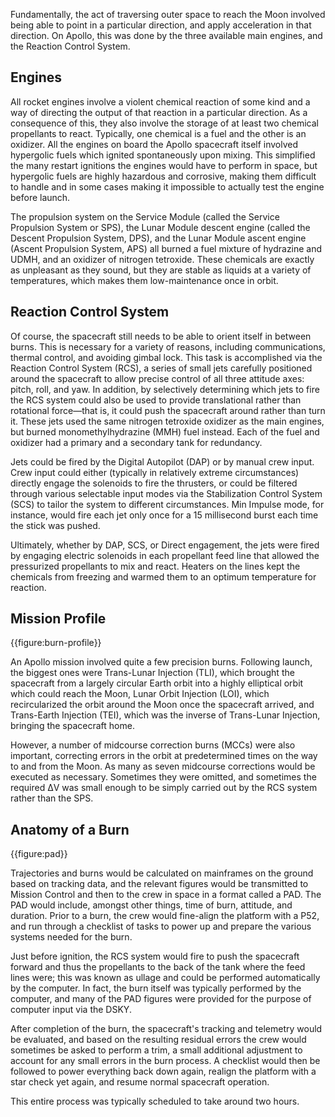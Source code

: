 Fundamentally, the act of traversing outer space to reach the Moon involved being able to point in a particular direction, and apply acceleration in that direction. On Apollo, this was done by the three available main engines, and the Reaction Control System.

Engines
-------

All rocket engines involve a violent chemical reaction of some kind and a way of directing the output of that reaction in a particular direction. As a consequence of this, they also involve the storage of at least two chemical propellants to react. Typically, one chemical is a fuel and the other is an oxidizer. All the engines on board the Apollo spacecraft itself involved hypergolic fuels which ignited spontaneously upon mixing. This simplified the many restart ignitions the engines would have to perform in space, but hypergolic fuels are highly hazardous and corrosive, making them difficult to handle and in some cases making it impossible to actually test the engine before launch.

The propulsion system on the Service Module (called the Service Propulsion System or SPS), the Lunar Module descent engine (called the Descent Propulsion System, DPS), and the Lunar Module ascent engine (Ascent Propulsion System, APS) all burned a fuel mixture of hydrazine and UDMH, and an oxidizer of nitrogen tetroxide. These chemicals are exactly as unpleasant as they sound, but they are stable as liquids at a variety of temperatures, which makes them low-maintenance once in orbit.

Reaction Control System
-----------------------

Of course, the spacecraft still needs to be able to orient itself in between burns. This is necessary for a variety of reasons, including communications, thermal control, and avoiding gimbal lock. This task is accomplished via the Reaction Control System (RCS), a series of small jets carefully positioned around the spacecraft to allow precise control of all three attitude axes: pitch, roll, and yaw. In addition, by selectively determining which jets to fire the RCS system could also be used to provide translational rather than rotational force&mdash;that is, it could push the spacecraft around rather than turn it. These jets used the same nitrogen tetroxide oxidizer as the main engines, but burned monomethylhydrazine (MMH) fuel instead. Each of the fuel and oxidizer had a primary and a secondary tank for redundancy.

Jets could be fired by the Digital Autopilot (DAP) or by manual crew input. Crew input could either (typically in relatively extreme circumstances) directly engage the solenoids to fire the thrusters, or could be filtered through various selectable input modes via the Stabilization Control System (SCS) to tailor the system to different circumstances. Min Impulse mode, for instance, would fire each jet only once for a 15 millisecond burst each time the stick was pushed.

Ultimately, whether by DAP, SCS, or Direct engagement, the jets were fired by engaging electric solenoids in each propellant feed line that allowed the pressurized propellants to mix and react. Heaters on the lines kept the chemicals from freezing and warmed them to an optimum temperature for reaction.

Mission Profile
---------------

{{figure:burn-profile}}

An Apollo mission involved quite a few precision burns. Following launch, the biggest ones were Trans-Lunar Injection (TLI), which brought the spacecraft from a largely circular Earth orbit into a highly elliptical orbit which could reach the Moon, Lunar Orbit Injection (LOI), which recircularized the orbit around the Moon once the spacecraft arrived, and Trans-Earth Injection (TEI), which was the inverse of Trans-Lunar Injection, bringing the spacecraft home.

However, a number of midcourse correction burns (MCCs) were also important, correcting errors in the orbit at predetermined times on the way to and from the Moon. As many as seven midcourse corrections would be executed as necessary. Sometimes they were omitted, and sometimes the required &Delta;V was small enough to be simply carried out by the RCS system rather than the SPS.

Anatomy of a Burn
-----------------

{{figure:pad}}

Trajectories and burns would be calculated on mainframes on the ground based on tracking data, and the relevant figures would be transmitted to Mission Control and then to the crew in space in a format called a PAD. The PAD would include, amongst other things, time of burn, attitude, and duration. Prior to a burn, the crew would fine-align the platform with a P52, and run through a checklist of tasks to power up and prepare the various systems needed for the burn.

Just before ignition, the RCS system would fire to push the spacecraft forward and thus the propellants to the back of the tank where the feed lines were; this was known as ullage and could be performed automatically by the computer. In fact, the burn itself was typically performed by the computer, and many of the PAD figures were provided for the purpose of computer input via the DSKY.

After completion of the burn, the spacecraft's tracking and telemetry would be evaluated, and based on the resulting residual errors the crew would sometimes be asked to perform a trim, a small additional adjustment to account for any small errors in the burn process. A checklist would then be followed to power everything back down again, realign the platform with a star check yet again, and resume normal spacecraft operation.

This entire process was typically scheduled to take around two hours.

<div style="clear:left"></div>

